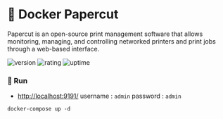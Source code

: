 # 🎉 Docker Papercut

Papercut is an open-source print management software that allows monitoring, managing, and controlling networked printers and print jobs through a web-based interface.

![version](https://img.shields.io/badge/version-1.0-blue)
![rating](https://img.shields.io/badge/rating-★★★★★-yellow)
![uptime](https://img.shields.io/badge/uptime-100%25-brightgreen)

### 🥈 Run

- [http://localhost:9191/](http://localhost:9191/) username : `admin` password : `admin`

```shell
docker-compose up -d
```
